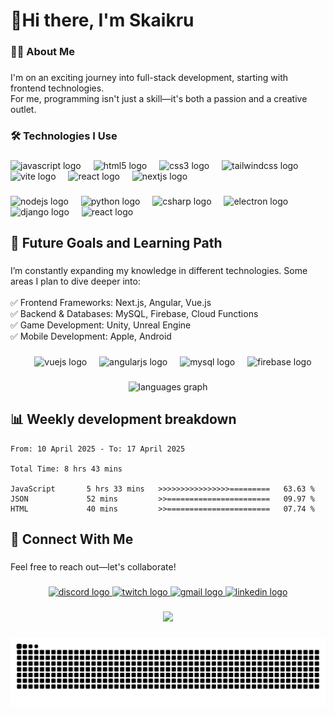 <h1 align="left">👋Hi there, I'm Skaikru</h1>

###

<h3 align="left">👨‍💻 About Me</h3>

###

<p align="left">I'm on an exciting journey into full-stack development, starting with frontend technologies.<br>For me, programming isn't just a skill—it's both a passion and a creative outlet.</p>

###

<h3 align="left">🛠️ Technologies I Use</h3>

###
<!--
<p align="left">Frontend</p>
-->
###

<div align="left">
  <img src="https://skillicons.dev/icons?i=js" height="40" alt="javascript logo"  />
  <img width="12" />
  <img src="https://skillicons.dev/icons?i=html" height="40" alt="html5 logo"  />
  <img width="12" />
  <img src="https://skillicons.dev/icons?i=css" height="40" alt="css3 logo"  />
  <img width="12" />
  <img src="https://skillicons.dev/icons?i=tailwind" height="40" alt="tailwindcss logo"  />
  <img width="12" />
  <img src="https://skillicons.dev/icons?i=vite" height="40" alt="vite logo"  />
  <img width="12" />
  <img src="https://skillicons.dev/icons?i=react" height="40" alt="react logo"  />
  <img width="12" />
  <img src="https://skillicons.dev/icons?i=nextjs" height="40" alt="nextjs logo"  />
</div>

###
<!--
<p align="left">Backend</p>
-->
###

<div align="left">
  <img src="https://skillicons.dev/icons?i=nodejs" height="40" alt="nodejs logo"  />
  <img width="12" />
  <img src="https://skillicons.dev/icons?i=py" height="40" alt="python logo"  />
  <img width="12" />
  <img src="https://skillicons.dev/icons?i=cs" height="40" alt="csharp logo"  />
  <img width="12" />
  <img src="https://skillicons.dev/icons?i=electron" height="40" alt="electron logo"  />
  <img width="12" />
  <img src="https://skillicons.dev/icons?i=django" height="40" alt="django logo"  />
  <img width="12" />
  <img src="https://skillicons.dev/icons?i=mongo" height="40" alt="react logo"  />
</div>

###

<h2 align="left">🌟 Future Goals and Learning Path</h2>

###

<p align="left">I’m constantly expanding my knowledge in different technologies. Some areas I plan to dive deeper into:<br><br>✅ Frontend Frameworks: Next.js, Angular, Vue.js<br>✅ Backend & Databases: MySQL, Firebase, Cloud Functions<br>✅ Game Development: Unity, Unreal Engine<br>✅ Mobile Development: Apple, Android</p>

###

<div align="center">
  <img width="12" />
  <img src="https://skillicons.dev/icons?i=vue" height="40" alt="vuejs logo"  />
  <img width="12" />
  <img src="https://skillicons.dev/icons?i=angular" height="40" alt="angularjs logo"  />
  <img width="12" />
  <img src="https://skillicons.dev/icons?i=mysql" height="40" alt="mysql logo"  />
  <img width="12" />
  <img src="https://skillicons.dev/icons?i=firebase" height="40" alt="firebase logo"  />
</div>

###

<div align="center">
  <img src="https://github-readme-stats.vercel.app/api/top-langs?username=skaikru0518&locale=en&hide_title=false&layout=compact&card_width=320&langs_count=6&theme=tokyonight&hide_border=true&order=2&hide_progress=true" height="150" alt="languages graph"  />
<!-- <img src="https://streak-stats.demolab.com?user=skaikru0518&locale=en&mode=weekly&theme=tokyonight&hide_border=true&border_radius=5&date_format=%5BY%20%5DM%20j&order=3" height="150" alt="streak graph"  /> !-->
</div>

###

## 📊 Weekly development breakdown
<!--START_SECTION:waka-->

```text
From: 10 April 2025 - To: 17 April 2025

Total Time: 8 hrs 43 mins

JavaScript       5 hrs 33 mins   >>>>>>>>>>>>>>>>=========   63.63 %
JSON             52 mins         >>=======================   09.97 %
HTML             40 mins         >>=======================   07.74 %
```

<!--END_SECTION:waka-->

###

<h2 align="left">📩 Connect With Me</h2>

###

<p align="left">Feel free to reach out—let's collaborate!</p>

###

<div align="center">
  <a href="https://www.discord.com/users/skaikru_" target="_blank">
    <img src="https://img.shields.io/static/v1?message=Skaikru_&logo=discord&label=&color=7289DA&logoColor=white&labelColor=&style=for-the-badge" height="40" alt="discord logo"  />
  </a>
  <a href="https://www.twitch.tv/ska1kru_" target="_blank">
    <img src="https://img.shields.io/static/v1?message=Twitch&logo=twitch&label=&color=9146FF&logoColor=white&labelColor=&style=for-the-badge" height="40" alt="twitch logo"  />
  </a>
  <a href="mailto:dante0518@gmail.com" target="_blank">
    <img src="https://img.shields.io/static/v1?message=Gmail&logo=gmail&label=&color=D14836&logoColor=white&labelColor=&style=for-the-badge" height="40" alt="gmail logo"  />
  </a>
  <a href="https://www.linkedin.com/in/p%C3%A9ter-dobi-917347160/" target="_blank">
    <img src="https://img.shields.io/static/v1?message=LinkedIn&logo=linkedin&label=&color=0077B5&logoColor=white&labelColor=&style=for-the-badge" height="40" alt="linkedin logo"  />
  </a>
</div>

###

<div align="center">
  <img src="https://profile-counter.glitch.me/skaikru0518/count.svg?"  />
</div>

###

<img src="https://raw.githubusercontent.com/skaikru0518/skaikru0518/output/snake.svg" alt="Snake animation" />

###


